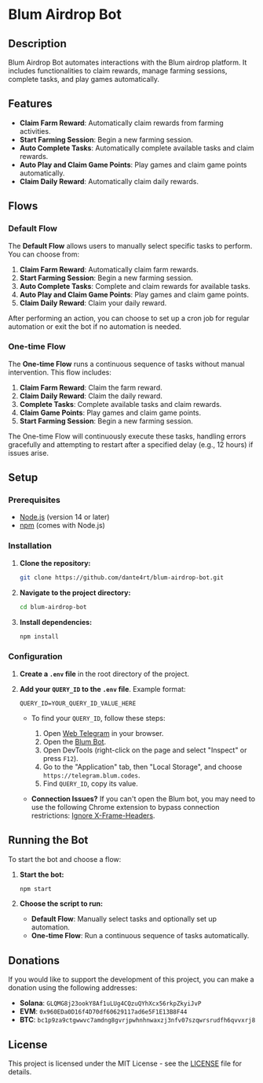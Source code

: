 # Blum Airdrop Bot

## Description

Blum Airdrop Bot automates interactions with the Blum airdrop platform. It includes functionalities to claim rewards, manage farming sessions, complete tasks, and play games automatically.

## Features

- **Claim Farm Reward**: Automatically claim rewards from farming activities.
- **Start Farming Session**: Begin a new farming session.
- **Auto Complete Tasks**: Automatically complete available tasks and claim rewards.
- **Auto Play and Claim Game Points**: Play games and claim game points automatically.
- **Claim Daily Reward**: Automatically claim daily rewards.

## Flows

### Default Flow

The **Default Flow** allows users to manually select specific tasks to perform. You can choose from:

1. **Claim Farm Reward**: Automatically claim farm rewards.
2. **Start Farming Session**: Begin a new farming session.
3. **Auto Complete Tasks**: Complete and claim rewards for available tasks.
4. **Auto Play and Claim Game Points**: Play games and claim game points.
5. **Claim Daily Reward**: Claim your daily reward.

After performing an action, you can choose to set up a cron job for regular automation or exit the bot if no automation is needed.

### One-time Flow

The **One-time Flow** runs a continuous sequence of tasks without manual intervention. This flow includes:

1. **Claim Farm Reward**: Claim the farm reward.
2. **Claim Daily Reward**: Claim the daily reward.
3. **Complete Tasks**: Complete available tasks and claim rewards.
4. **Claim Game Points**: Play games and claim game points.
5. **Start Farming Session**: Begin a new farming session.

The One-time Flow will continuously execute these tasks, handling errors gracefully and attempting to restart after a specified delay (e.g., 12 hours) if issues arise.

## Setup

### Prerequisites

- [Node.js](https://nodejs.org/) (version 14 or later)
- [npm](https://www.npmjs.com/) (comes with Node.js)

### Installation

1. **Clone the repository:**

    ```bash
    git clone https://github.com/dante4rt/blum-airdrop-bot.git
    ```

2. **Navigate to the project directory:**

    ```bash
    cd blum-airdrop-bot
    ```

3. **Install dependencies:**

    ```bash
    npm install
    ```

### Configuration

1. **Create a `.env` file** in the root directory of the project.

2. **Add your `QUERY_ID` to the `.env` file**. Example format:

    ```env
    QUERY_ID=YOUR_QUERY_ID_VALUE_HERE
    ```

   - To find your `QUERY_ID`, follow these steps:
     1. Open [Web Telegram](https://web.telegram.org) in your browser.
     2. Open the [Blum Bot](https://t.me/BlumCryptoBot/app?startapp=ref_vTHusRz4j0).
     3. Open DevTools (right-click on the page and select "Inspect" or press `F12`).
     4. Go to the "Application" tab, then "Local Storage", and choose `https://telegram.blum.codes`.
     5. Find `QUERY_ID`, copy its value.

   - **Connection Issues?** If you can't open the Blum bot, you may need to use the following Chrome extension to bypass connection restrictions: [Ignore X-Frame-Headers](https://chromewebstore.google.com/detail/ignore-x-frame-headers/gleekbfjekiniecknbkamfmkohkpodhe).

## Running the Bot

To start the bot and choose a flow:

1. **Start the bot:**

    ```bash
    npm start
    ```

2. **Choose the script to run:**
   - **Default Flow**: Manually select tasks and optionally set up automation.
   - **One-time Flow**: Run a continuous sequence of tasks automatically.

## Donations

If you would like to support the development of this project, you can make a donation using the following addresses:

- **Solana**: `GLQMG8j23ookY8Af1uLUg4CQzuQYhXcx56rkpZkyiJvP`
- **EVM**: `0x960EDa0D16f4D70df60629117ad6e5F1E13B8F44`
- **BTC**: `bc1p9za9ctgwwvc7amdng8gvrjpwhnhnwaxzj3nfv07szqwrsrudfh6qvvxrj8`

## License

This project is licensed under the MIT License - see the [LICENSE](LICENSE) file for details.

